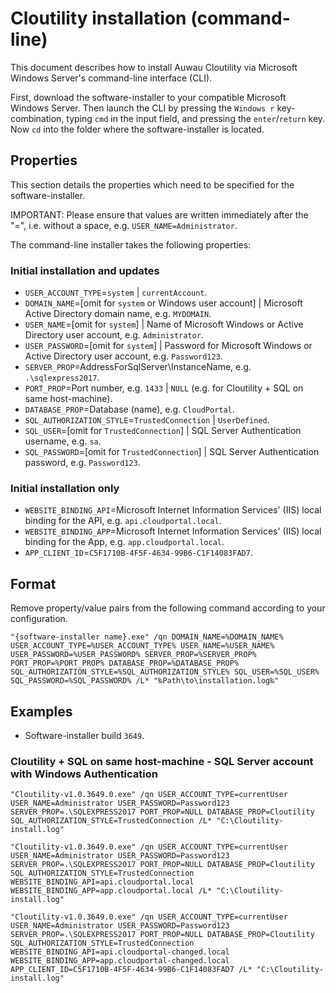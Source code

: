 # Cloutility installation (command-line)
This document describes how to install Auwau Cloutility via Microsoft Windows Server's command-line interface (CLI).

First, download the software-installer to your compatible Microsoft Windows Server. Then launch the CLI by pressing the `Windows r` key-combination, typing `cmd` in the input field, and pressing the `enter`/`return` key. Now `cd` into the folder where the software-installer is located.


## Properties
This section details the properties which need to be specified for the software-installer.

IMPORTANT: Please ensure that values are written immediately after the "=", i.e. without a space, e.g. `USER_NAME=Administrator`.

The command-line installer takes the following properties:


### Initial installation and updates
- `USER_ACCOUNT_TYPE`=`system` | `currentAccount`.
- `DOMAIN_NAME`=[omit for `system` or Windows user account] | Microsoft Active Directory domain name, e.g. `MYDOMAIN`.
- `USER_NAME`=[omit for `system`] | Name of Microsoft Windows or Active Directory user account, e.g. `Administrator`.
- `USER_PASSWORD`=[omit for `system`] | Password for Microsoft Windows or Active Directory user account, e.g. `Password123`.
- `SERVER_PROP`=AddressForSqlServer\InstanceName, e.g. `.\sqlexpress2017`.
- `PORT_PROP`=Port number, e.g. `1433` | `NULL` (e.g. for Cloutility + SQL on same host-machine).
- `DATABASE_PROP`=Database (name), e.g. `CloudPortal`.
- `SQL_AUTHORIZATION_STYLE`=`TrustedConnection` | `UserDefined`.
- `SQL_USER`=[omit for `TrustedConnection`] | SQL Server Authentication username, e.g. `sa`.
- `SQL_PASSWORD`=[omit for `TrustedConnection`] | SQL Server Authentication password, e.g. `Password123`.


### Initial installation only
- `WEBSITE_BINDING_API`=Microsoft Internet Information Services' (IIS) local binding for the API, e.g. `api.cloudportal.local`.
- `WEBSITE_BINDING_APP`=Microsoft Internet Information Services' (IIS) local binding for the App, e.g. `app.cloudportal.local`.
- `APP_CLIENT_ID`=`C5F1710B-4F5F-4634-99B6-C1F14083FAD7`.


## Format
Remove property/value pairs from the following command according to your configuration.

```
"{software-installer name}.exe" /qn DOMAIN_NAME=%DOMAIN_NAME% USER_ACCOUNT_TYPE=%USER_ACCOUNT_TYPE% USER_NAME=%USER_NAME% USER_PASSWORD=%USER_PASSWORD% SERVER_PROP=%SERVER_PROP% PORT_PROP=%PORT_PROP% DATABASE_PROP=%DATABASE_PROP% SQL_AUTHORIZATION_STYLE=%SQL_AUTHORIZATION_STYLE% SQL_USER=%SQL_USER% SQL_PASSWORD=%SQL_PASSWORD% /L* "‰Path\to\installation.log‰"
```


## Examples
- Software-installer build `3649`.


### Cloutility + SQL on same host-machine - SQL Server account with Windows Authentication
```
"Cloutility-v1.0.3649.0.exe" /qn USER_ACCOUNT_TYPE=currentUser USER_NAME=Administrator USER_PASSWORD=Password123 SERVER_PROP=.\SQLEXPRESS2017 PORT_PROP=NULL DATABASE_PROP=Cloutility SQL_AUTHORIZATION_STYLE=TrustedConnection /L* "C:\Cloutility-install.log"
```

```
"Cloutility-v1.0.3649.0.exe" /qn USER_ACCOUNT_TYPE=currentUser USER_NAME=Administrator USER_PASSWORD=Password123 SERVER_PROP=.\SQLEXPRESS2017 PORT_PROP=NULL DATABASE_PROP=Cloutility SQL_AUTHORIZATION_STYLE=TrustedConnection WEBSITE_BINDING_API=api.cloudportal.local WEBSITE_BINDING_APP=app.cloudportal.local /L* "C:\Cloutility-install.log"
```

```
"Cloutility-v1.0.3649.0.exe" /qn USER_ACCOUNT_TYPE=currentUser USER_NAME=Administrator USER_PASSWORD=Password123 SERVER_PROP=.\SQLEXPRESS2017 PORT_PROP=NULL DATABASE_PROP=Cloutility SQL_AUTHORIZATION_STYLE=TrustedConnection WEBSITE_BINDING_API=api.cloudportal-changed.local WEBSITE_BINDING_APP=app.cloudportal-changed.local APP_CLIENT_ID=C5F1710B-4F5F-4634-99B6-C1F14083FAD7 /L* "C:\Cloutility-install.log"
```

